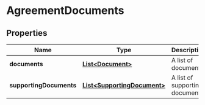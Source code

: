 
# AgreementDocuments

## Properties
Name | Type | Description | Notes
------------ | ------------- | ------------- | -------------
**documents** | [**List&lt;Document&gt;**](Document.md) | A list of documents |  [optional]
**supportingDocuments** | [**List&lt;SupportingDocument&gt;**](SupportingDocument.md) | A list of supporting documents |  [optional]



